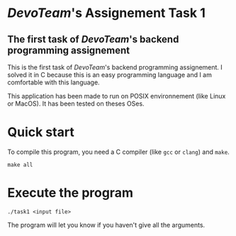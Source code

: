 # _DevoTeam_'s Assignement Task 1

## The first task of _DevoTeam_'s backend programming assignement 

This is the first task of _DevoTeam_'s backend programming assignement. I solved it in C because this is an easy programming language and I am comfortable with this language.

This application has been made to run on POSIX environnement (like Linux or MacOS). It has been tested on theses OSes.

# Quick start

To compile this program, you need a C compiler (like `gcc` or `clang`) and `make`.

``` shell
make all
```

# Execute the program

``` shell
./task1 <input file>
```

The program will let you know if you haven't give all the arguments.
